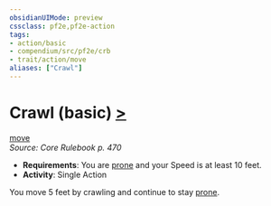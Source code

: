 ```yaml
---
obsidianUIMode: preview
cssclass: pf2e,pf2e-action
tags:
- action/basic
- compendium/src/pf2e/crb
- trait/action/move
aliases: ["Crawl"]
---
```

# Crawl (basic) [>](chapter-9-playing-the-game.md#Actions "Single Action")
[move](move.md)  
*Source: Core Rulebook p. 470*  


- **Requirements**: You are [prone](conditions.md#Prone) and your Speed is at least 10 feet.
- **Activity**: Single Action

You move 5 feet by crawling and continue to stay [prone](conditions.md#Prone).